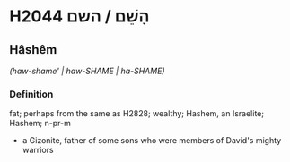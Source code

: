 # H2044 הָשֵׁם / השם

## Hâshêm

_(haw-shame' | haw-SHAME | ha-SHAME)_

### Definition

fat; perhaps from the same as H2828; wealthy; Hashem, an Israelite; Hashem; n-pr-m

- a Gizonite, father of some sons who were members of David's mighty warriors

